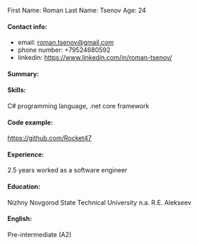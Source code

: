 First Name: Roman
Last Name: Tsenov
Age: 24

#### Contact info:
* email: roman.tsenov@gmail.com
* phone number: +79524680592
* linkedin: https://www.linkedin.com/in/roman-tsenov/

#### Summary:

#### Skills:
C# programming language, .net core framework

#### Code example: 
https://github.com/Rocket47

#### Experience:
2.5 years worked as a software engineer 

#### Education:
Nizhny Novgorod State Technical University n.a. R.E. Alekseev

#### English:
Pre-intermediate (A2)